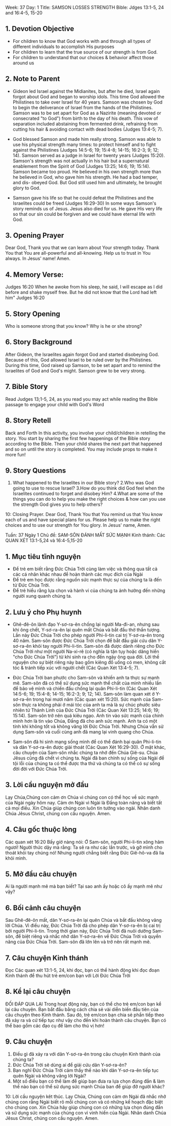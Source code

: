 Week: 37
Day: 1
Title: SAMSON LOSSES STRENGTH
Bible: Jdges 13:1-5, 24 and 16:4-5, 15-20

## 1. Devotion Objective
- For children to know that God works with and through all types of different individuals to accomplish His purposes
- For children to learn that the true source of our strength is from God.
- For children to understand that our choices & behavior affect those around us

## 2. Note to Parent
- Gideon led Israel against the Midianites, but after he died, Israel again forgot about God and began to worship idols. This time God allowed the Philistines to take over Israel for 40 years. Samson was chosen by God to begin the deliverance of Israel from the hands of the Philistines. Samson was to be set apart for God as a Nazirite (meaning devoted or consecrated "to God") from birth to the day of his death. This vow of separation included abstaining from fermented drink, refraining from cutting his hair & avoiding contact with dead bodies (Judges 13:4-5; 7).

- God blessed Samson and made him really strong. Samson was able to use his physical strength many times: to protect himself and to fight against the Philistines (Judges 14:5-6; 19; 15:4-8; 14-15; 16:2-3; 9; 12; 14). Samson served as a judge in Israel for twenty years (Judges 15:20). Samson's strength was not actually in his hair but a supernatural enablement from the Spirit of God (Judges 13:25; 14:6; 19; 15:14). Samson became too proud. He believed in his own strength more than he believed in God, who gave him his strength. He had a bad temper, and dis- obeyed God. But God still used him and ultimately, he brought glory to God.

- Samson gave his life so that he could defeat the Philistines and the Israelites could be freed (Judges 16:29-30) In some ways Samson's story reminds us of Jesus. Jesus also died for us. He gave His very life so that our sin could be forgiven and we could have eternal life with God.

## 3. Opening Prayer
 Dear God, Thank you that we can learn about Your strength today. Thank You that You are all-powerful and all-knowing. Help us to trust in You always. In Jesus' name! Amen.

## 4. Memory Verse:
Judges 16:20 When he awoke from his sleep, he said, I will escape as I did before and shake myself free. But he did not know that the Lord had left him" Judges 16:20

## 5. Story Opening
Who is someone strong that you know? Why is he or she strong?

## 6. Story Background
After Gideon, the Israelites again forgot God and started disobeying God. Because of this, God allowed Israel to be ruled over by the Philistines. During this time, God raised up Samson, to be set apart and to remind the Israelites of God and God's might. Samson grew to be very strong.

## 7. Bible Story
Read Judges 13;1-5, 24, as you read you may act while reading the Bible passage to engage your child with God's Word

## 8. Story Retell
Back and Forth In this activity, you involve your child/children in retelling the story. You start by sharing the first few happenings of the Bible story according to the Bible. Then your child shares the next part that happened and so on until the story is completed. You may include props to make it more fun!

## 9. Story Questions
1. What happened to the Israelites in our Bible story?
2.Who was God going to use to rescue Israel?
3.How do you think did God feel when the Israelites continued to forget and disobey Him?
4.What are some of the things you can do to help you make the right choices & how can you use the strength God gives you to help others?

10: Closing Prayer.
Dear God, Thank You that You remind us that You know each of us and have special plans for us. Please help us to make the right choices and to use our strength for You glory. In Jesus' name, Amen.

Tuần: 37
Ngày 1
Chủ đề: SAM-SÔN ĐÁNH MẤT SỨC MẠNH
Kinh thánh: Các QUAN XÉT 13:1-5,24 và 16:4-5,15-20

## 1. Mục tiêu tĩnh nguyện
- Để trẻ em biết rằng Đức Chúa Trời cùng làm việc và thông qua tất cả các cá nhân khác nhau để hoàn thành các mục đích của Ngài
- Để trẻ em học được rằng nguồn sức mạnh thực sự của chúng ta là đến từ Đức Chúa Trời.
- Để trẻ hiểu rằng lựa chọn và hành vi của chúng ta ảnh hưởng đến những người xung quanh chúng ta.

## 2. Lưu ý cho Phụ huynh
- Ghê-đê-ôn lãnh đạo Y-sơ-ra-ên chống lại người Ma-đi-an, nhưng sau khi ông chết, Y-sơ-ra-ên lại quên mất Chúa và bắt đầu thờ thần tượng. Lần này Đức Chúa Trời cho phép người Phi-li-tin cai trị Y-sơ-ra-ên trong 40 năm. Sam-sôn được Đức Chúa Trời chọn để bắt đầu giải cứu dân Y-sơ-ra-ên khỏi tay người Phi-li-tin. Sam-sôn đã được dành riêng cho Đức Chúa Trời như một người Na-xi-rê (có nghĩa là tận tụy hoặc dâng hiến "cho Đức Chúa Trời") từ khi sinh ra cho đến ngày ông qua đời. Lời thề nguyện cho sự biệt riêng này bao gồm kiêng đồ uống có men, không cắt tóc & tránh tiếp xúc với người chết (Các Quan Xét 13:4-5; 7).

- Đức Chúa Trời ban phước cho Sam-sôn và khiến anh ta thực sự mạnh mẽ. Sam-sôn đã có thể sử dụng sức mạnh thể chất của mình nhiều lần để bảo vệ mình và chiến đấu chống lại quân Phi-li-tin (Các Quan Xét 14:5-6; 19; 15:4-8; 14-15; 16:2-3; 9; 12; 14). Sam-sôn làm quan xét ở Y-sơ-ra-ên trong hai mươi năm (Các quan xét 15:20). Sức mạnh của Sam-sôn thực ra không phải ở mái tóc của anh ta mà là sự chúc phước siêu nhiên từ Thánh Linh của Đức Chúa Trời (Các Quan Xét 13:25; 14:6; 19; 15:14). Sam-sôn trở nên quá kiêu ngạo. Anh tin vào sức mạnh của chính mình hơn là tin vào Chúa, Đấng đã cho anh sức mạnh. Anh ta có một tính khí không tốt và không vâng lời Đức Chúa Trời. Nhưng Chúa vẫn sử dụng Sam-sôn và cuối cùng anh đã mang lại vinh quang cho Chúa.

- Sam-sôn đã hi sinh mạng sống mình để có thể đánh bại quân Phi-li-tin và dân Y-sơ-ra-ên được giải thoát (Các Quan Xét 16:29-30). Ở mặt khác, câu chuyện của Sam-sôn nhắc chúng ta nhớ đến Chúa Giê-su. Chúa Jêsus cũng đã chết vì chúng ta. Ngài đã ban chính sự sống của Ngài để tội lỗi của chúng ta có thể được tha thứ và chúng ta có thể có sự sống đời đời với Đức Chúa Trời.

## 3. Lời cầu nguyện mở đầu
 Lạy Chúa,Chúng con cảm ơn Chúa vì chúng con có thể học về sức mạnh của Ngài ngày hôm nay. Cảm ơn Ngài vì Ngài là Đấng toàn năng và biết tất cả mọi điều. Xin Chúa giúp chúng con luôn tin tưởng vào ngài. Nhân danh Chúa Jêsus Christ, chúng con cầu nguyện. Amen.

## 4. Câu gốc thuộc lòng
Các quan xét 16:20
 Bấy giờ nàng nói: Ớ Sam-sôn, người Phi-li-tin xông hãm ngươi! Người thức dậy mà rằng: Ta sẽ ra như các lần trước, và gỡ mình cho thoát khỏi tay chúng nó! Nhưng người chẳng biết rằng Đức Giê-hô-va đã lìa khỏi mình.

## 5. Mở đầu câu chuyện
Ai là người mạnh mẽ mà bạn biết? Tại sao anh ấy hoặc cô ấy mạnh mẽ như vậy?

## 6. Bối cảnh câu chuyện
Sau Ghê-đê-ôn mất, dân Y-sơ-ra-ên lại quên Chúa và bắt đầu không vâng lời Chúa. Vì điều này, Đức Chúa Trời đã cho phép dân Y-sơ-ra-ên bị cai trị bởi người Phi-li-tin. Trong thời gian này, Đức Chúa Trời đã nuôi dưỡng Sam-sôn, để biệt riêng và nhắc nhở dân Y-sơ-ra-ên về Đức Chúa Trời và quyền năng của Đức Chúa Trời. Sam-sôn đã lớn lên và trở nên rất mạnh mẽ.

## 7. Câu chuyện Kinh thánh
Đọc Các quan xét 13:1-5, 24, khi đọc, bạn có thể hành động khi đọc đoạn Kinh thánh để thu hút trẻ em/con bạn với Lời Đức Chúa Trời

## 8. Kể lại câu chuyện
ĐỐI ĐÁP QUA LẠI
 Trong hoạt động này, bạn có thể cho trẻ em/con bạn kể lại câu chuyện. Bạn bắt đầu bằng cách chia sẻ vài diễn biến đầu tiên của câu chuyện theo Kinh thánh. Sau đó, trẻ em/con bạn chia sẻ phần tiếp theo đã xảy ra và cứ tiếp tục như vậy cho đến khi hoàn thành câu chuyện. Bạn có thể bao gồm các đạo cụ để làm cho thú vị hơn!

## 9. Câu chuyện
1. Điều gì đã xảy ra với dân Y-sơ-ra-ên trong câu chuyện Kinh thánh của chúng ta?
2. Đức Chúa Trời sẽ dùng ai để giải cứu dân Y-sơ-ra-ên?
3. Bạn nghĩ Đức Chúa Trời cảm thấy thế nào khi dân Y-sơ-ra-ên tiếp tục quên Ngài và không vâng lời Ngài?
4. Một số điều bạn có thể làm để giúp bạn đưa ra lựa chọn đúng đắn & làm thế nào bạn có thể sử dụng sức mạnh Chúa ban để giúp đỡ người khác?

10: Lời cầu nguyện kêt thúc.
Lạy Chúa, Chúng con cảm ơn Ngài đã nhắc nhở chúng con rằng Ngài biết rõ mỗi chúng con và có những kế hoạch đặc biệt cho chúng con. Xin Chúa hãy giúp chúng con có những lựa chọn đúng đắn và sử dụng sức mạnh của chúng con vì vinh hiển của Ngài. Nhân danh Chúa Jêsus Christ, chúng con cầu nguyện. Amen.